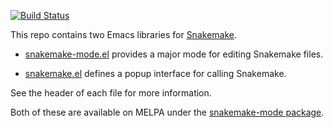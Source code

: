 
[![Build Status](https://travis-ci.org/kyleam/snakemake-mode.svg?branch=master)](https://travis-ci.org/kyleam/snakemake-mode)

This repo contains two Emacs libraries for [Snakemake].

* [snakemake-mode.el] provides a major mode for editing Snakemake
  files.

* [snakemake.el] defines a popup interface for calling Snakemake.

See the header of each file for more information.

Both of these are available on MELPA under the
[snakemake-mode package].

[Snakemake]: https://bitbucket.org/snakemake/snakemake/wiki/Home
[snakemake-mode.el]: https://git.kyleam.com/snakemake-mode/tree/snakemake-mode.el#n24
[snakemake.el]: https://git.kyleam.com/snakemake-mode/tree/snakemake.el#n21
[snakemake-mode package]: https://melpa.org/#/snakemake-mode
